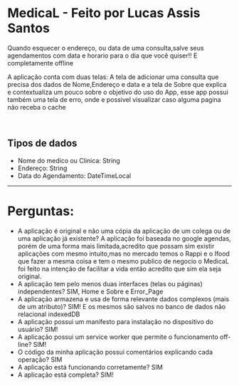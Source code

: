 <h1>MedicaL - Feito por Lucas Assis Santos </h1>
<p>Quando esquecer o endereço, ou data de uma consulta,salve seus agendamentos com data e horario para o dia que você quiser!! E completamente offline</p>
<p>A aplicação conta com duas telas: A tela de adicionar uma consulta que precisa dos dados de Nome,Endereço e data e a tela de Sobre que explica e contextualiza um pouco sobre o objetivo do uso do App, esse app possui também uma tela de erro, onde e possivel visualizar caso alguma pagina não receba o cache</p>
<br>
<h2>Tipos de dados</h2>
<ul> 
    <li>Nome do medico ou Clinica: String</li>
    <li>Endereço: String</li>
    <li>Data do Agendamento: DateTimeLocal</li>
</ul>

<hr>
<h1>Perguntas:</h1>
<ul>

<li>
A aplicação é original e não uma cópia da aplicação de um colega ou de uma aplicação já
existente? A aplicação foi baseada no google agendas, porém de uma forma mais limitada,acredito que possam sim existir aplicações com mesmo intuito,mas no mercado temos o Rappi e o Ifood que fazer a mesma coisa e tem o mesmo publico de negocio o MedicaL foi feito na intenção de facilitar a vida então acredito que sim ela seja original.
</li>
<li>A aplicação tem pelo menos duas interfaces (telas ou páginas) independentes? SIM, Home e Sobre e Error_Page</li>

<li>A aplicação armazena e usa de forma relevante dados complexos (mais de um atributo)? SIM! E os mesmos são salvos no banco de dados não relacional indexedDB</li>
<li>A aplicação possui um manifesto para instalação no dispositivo do usuário? SIM!</li>
<li>A aplicação possui um service worker que permite o funcionamento off-line? SIM!</li>
<li>O código da minha aplicação possui comentários explicando cada operação? SIM</li>
<li>A aplicação está funcionando corretamente? SIM</li>
<li>A aplicação está completa? SIM!</li>
</ul>